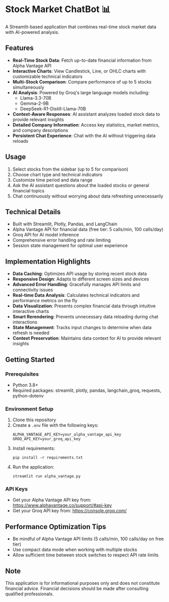 # Stock Market ChatBot 📊

A Streamlit-based application that combines real-time stock market data with AI-powered analysis.

## Features

- **Real-Time Stock Data**: Fetch up-to-date financial information from Alpha Vantage API
- **Interactive Charts**: View Candlestick, Line, or OHLC charts with customizable technical indicators
- **Multi-Stock Comparison**: Compare performance of up to 5 stocks simultaneously
- **AI Analysis**: Powered by Groq's large language models including:
  - Llama-3.3-70B
  - Gemma-2-9B
  - DeepSeek-R1-Distill-Llama-70B
- **Context-Aware Responses**: AI assistant analyzes loaded stock data to provide relevant insights
- **Detailed Company Information**: Access key statistics, market metrics, and company descriptions
- **Persistent Chat Experience**: Chat with the AI without triggering data reloads

## Usage

1. Select stocks from the sidebar (up to 5 for comparison)
2. Choose chart type and technical indicators
3. Customize time period and data range
4. Ask the AI assistant questions about the loaded stocks or general financial topics
5. Chat continuously without worrying about data refreshing unnecessarily

## Technical Details

- Built with Streamlit, Plotly, Pandas, and LangChain
- Alpha Vantage API for financial data (free tier: 5 calls/min, 100 calls/day)
- Groq API for AI model inference
- Comprehensive error handling and rate limiting
- Session state management for optimal user experience

## Implementation Highlights

- **Data Caching**: Optimizes API usage by storing recent stock data
- **Responsive Design**: Adapts to different screen sizes and devices
- **Advanced Error Handling**: Gracefully manages API limits and connectivity issues  
- **Real-time Data Analysis**: Calculates technical indicators and performance metrics on the fly
- **Data Visualization**: Presents complex financial data through intuitive interactive charts
- **Smart Rerendering**: Prevents unnecessary data reloading during chat interactions
- **State Management**: Tracks input changes to determine when data refresh is needed
- **Context Preservation**: Maintains data context for AI to provide relevant insights

## Getting Started

### Prerequisites
- Python 3.8+
- Required packages: streamlit, plotly, pandas, langchain_groq, requests, python-dotenv

### Environment Setup
1. Clone this repository
2. Create a `.env` file with the following keys:
   ```
   ALPHA_VANTAGE_API_KEY=your_alpha_vantage_api_key
   GROQ_API_KEY=your_groq_api_key
   ```
3. Install requirements:
   ```
   pip install -r requirements.txt
   ```
4. Run the application:
   ```
   streamlit run alpha_vantage.py
   ```

### API Keys
- Get your Alpha Vantage API key from: https://www.alphavantage.co/support/#api-key
- Get your Groq API key from: https://console.groq.com/

## Performance Optimization Tips
- Be mindful of Alpha Vantage API limits (5 calls/min, 100 calls/day on free tier)
- Use compact data mode when working with multiple stocks
- Allow sufficient time between stock switches to respect API rate limits

## Note

This application is for informational purposes only and does not constitute financial advice. Financial decisions should be made after consulting qualified professionals.